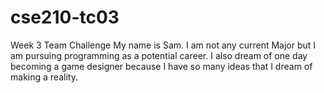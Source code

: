 # cse210-tc03
 Week 3 Team Challenge
My name is Sam. I am not any current Major but I am pursuing programming as a potential career. I also dream of one day becoming a game designer because I have so many ideas that I dream of making a reality.
